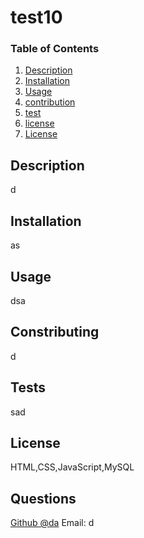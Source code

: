 
# test10
### Table of Contents1. [Description](#description)2. [Installation](#installation)3. [Usage](#usage)4. [contribution](#license)5. [test](#license)6. [license](#license)7. [License](#license)

## Description <a name="description"></a>
      d

## Installation <a name="installation"></a>
      
as

## Usage <a name="usage"></a>
      
dsa

## Constributing <a name="contrib"></a>
      
d

## Tests <a name="test"></a>
      
sad

## License <a name="license"></a>
      HTML,CSS,JavaScript,MySQL

## Questions <a name="question"></a>
[Github @da](https://github.com/da)
Email: d